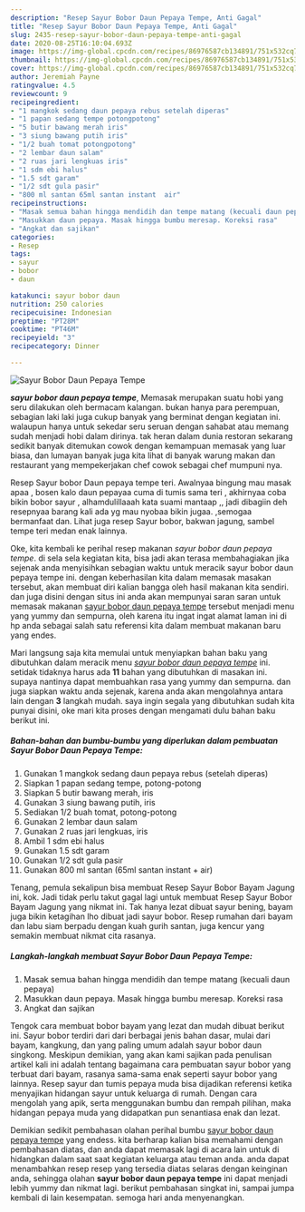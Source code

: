 ```yaml
---
description: "Resep Sayur Bobor Daun Pepaya Tempe, Anti Gagal"
title: "Resep Sayur Bobor Daun Pepaya Tempe, Anti Gagal"
slug: 2435-resep-sayur-bobor-daun-pepaya-tempe-anti-gagal
date: 2020-08-25T16:10:04.693Z
image: https://img-global.cpcdn.com/recipes/86976587cb134891/751x532cq70/sayur-bobor-daun-pepaya-tempe-foto-resep-utama.jpg
thumbnail: https://img-global.cpcdn.com/recipes/86976587cb134891/751x532cq70/sayur-bobor-daun-pepaya-tempe-foto-resep-utama.jpg
cover: https://img-global.cpcdn.com/recipes/86976587cb134891/751x532cq70/sayur-bobor-daun-pepaya-tempe-foto-resep-utama.jpg
author: Jeremiah Payne
ratingvalue: 4.5
reviewcount: 9
recipeingredient:
- "1 mangkok sedang daun pepaya rebus setelah diperas"
- "1 papan sedang tempe potongpotong"
- "5 butir bawang merah iris"
- "3 siung bawang putih iris"
- "1/2 buah tomat potongpotong"
- "2 lembar daun salam"
- "2 ruas jari lengkuas iris"
- "1 sdm ebi halus"
- "1.5 sdt garam"
- "1/2 sdt gula pasir"
- "800 ml santan 65ml santan instant  air"
recipeinstructions:
- "Masak semua bahan hingga mendidih dan tempe matang (kecuali daun pepaya)"
- "Masukkan daun pepaya. Masak hingga bumbu meresap. Koreksi rasa"
- "Angkat dan sajikan"
categories:
- Resep
tags:
- sayur
- bobor
- daun

katakunci: sayur bobor daun 
nutrition: 250 calories
recipecuisine: Indonesian
preptime: "PT28M"
cooktime: "PT46M"
recipeyield: "3"
recipecategory: Dinner

---
```



![Sayur Bobor Daun Pepaya Tempe](https://img-global.cpcdn.com/recipes/86976587cb134891/751x532cq70/sayur-bobor-daun-pepaya-tempe-foto-resep-utama.jpg)

<b><i>sayur bobor daun pepaya tempe</i></b>, Memasak merupakan suatu hobi yang seru dilakukan oleh bermacam kalangan. bukan hanya para perempuan, sebagian laki laki juga cukup banyak yang berminat dengan kegiatan ini. walaupun hanya untuk sekedar seru seruan dengan sahabat atau memang sudah menjadi hobi dalam dirinya. tak heran dalam dunia restoran sekarang sedikit banyak ditemukan cowok dengan kemampuan memasak yang luar biasa, dan lumayan banyak juga kita lihat di banyak warung makan dan restaurant yang mempekerjakan chef cowok sebagai chef mumpuni nya.

Resep Sayur bobor Daun pepaya tempe teri. Awalnyaa bingung mau masak apaa , bosen kalo daun pepayaa cuma di tumis sama teri , akhirnyaa coba bikin bobor sayur , alhamdulillaaah kata suami mantaap ,, jadi dibagiin deh resepnyaa barang kali ada yg mau nyobaa bikin jugaa. ,semogaa bermanfaat dan. Lihat juga resep Sayur bobor, bakwan jagung, sambel tempe teri medan enak lainnya.

Oke, kita kembali ke perihal resep makanan <i>sayur bobor daun pepaya tempe</i>. di sela sela kegiatan kita, bisa jadi akan terasa membahagiakan jika sejenak anda menyisihkan sebagian waktu untuk meracik sayur bobor daun pepaya tempe ini. dengan keberhasilan kita dalam memasak masakan tersebut, akan membuat diri kalian bangga oleh hasil makanan kita sendiri. dan juga disini dengan situs ini anda akan mempunyai saran saran untuk memasak makanan <u>sayur bobor daun pepaya tempe</u> tersebut menjadi menu yang yummy dan sempurna, oleh karena itu ingat ingat alamat laman ini di hp anda sebagai salah satu referensi kita dalam membuat makanan baru yang endes.


Mari langsung saja kita memulai untuk menyiapkan bahan baku yang dibutuhkan dalam meracik menu <u><i>sayur bobor daun pepaya tempe</i></u> ini. setidak tidaknya harus ada <b>11</b> bahan yang dibutuhkan di masakan ini. supaya nantinya dapat membuahkan rasa yang yummy dan sempurna. dan juga siapkan waktu anda sejenak, karena anda akan mengolahnya antara lain dengan <b>3</b> langkah mudah. saya ingin segala yang dibutuhkan sudah kita punyai disini, oke mari kita proses dengan mengamati dulu bahan baku berikut ini.

<!--inarticleads1-->

##### Bahan-bahan dan bumbu-bumbu yang diperlukan dalam pembuatan Sayur Bobor Daun Pepaya Tempe:

1. Gunakan 1 mangkok sedang daun pepaya rebus (setelah diperas)
1. Siapkan 1 papan sedang tempe, potong-potong
1. Siapkan 5 butir bawang merah, iris
1. Gunakan 3 siung bawang putih, iris
1. Sediakan 1/2 buah tomat, potong-potong
1. Gunakan 2 lembar daun salam
1. Gunakan 2 ruas jari lengkuas, iris
1. Ambil 1 sdm ebi halus
1. Gunakan 1.5 sdt garam
1. Gunakan 1/2 sdt gula pasir
1. Gunakan 800 ml santan (65ml santan instant + air)


Tenang, pemula sekalipun bisa membuat Resep Sayur Bobor Bayam Jagung ini, kok. Jadi tidak perlu takut gagal lagi untuk membuat Resep Sayur Bobor Bayam Jagung yang nikmat ini. Tak hanya lezat dibuat sayur bening, bayam juga bikin ketagihan lho dibuat jadi sayur bobor. Resep rumahan dari bayam dan labu siam berpadu dengan kuah gurih santan, juga kencur yang semakin membuat nikmat cita rasanya. 

<!--inarticleads2-->

##### Langkah-langkah membuat Sayur Bobor Daun Pepaya Tempe:

1. Masak semua bahan hingga mendidih dan tempe matang (kecuali daun pepaya)
1. Masukkan daun pepaya. Masak hingga bumbu meresap. Koreksi rasa
1. Angkat dan sajikan


Tengok cara membuat bobor bayam yang lezat dan mudah dibuat berikut ini. Sayur bobor terdiri dari dari berbagai jenis bahan dasar, mulai dari bayam, kangkung, dan yang paling umum adalah sayur bobor daun singkong. Meskipun demikian, yang akan kami sajikan pada penulisan artikel kali ini adalah tentang bagaimana cara pembuatan sayur bobor yang terbuat dari bayam, rasanya sama-sama enak seperti sayur bobor yang lainnya. Resep sayur dan tumis pepaya muda bisa dijadikan referensi ketika menyajikan hidangan sayur untuk keluarga di rumah. Dengan cara mengolah yang apik, serta menggunakan bumbu dan rempah pilihan, maka hidangan pepaya muda yang didapatkan pun senantiasa enak dan lezat. 

Demikian sedikit pembahasan olahan perihal bumbu <u>sayur bobor daun pepaya tempe</u> yang endess. kita berharap kalian bisa memahami dengan pembahasan diatas, dan anda dapat memasak lagi di acara lain untuk di hidangkan dalam saat saat kegiatan keluarga atau teman anda. anda dapat menambahkan resep resep yang tersedia diatas selaras dengan keinginan anda, sehingga olahan <b>sayur bobor daun pepaya tempe</b> ini dapat menjadi lebih yummy dan nikmat lagi. berikut pembahasan singkat ini, sampai jumpa kembali di lain kesempatan. semoga hari anda menyenangkan.
